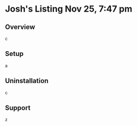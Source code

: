 # Josh's Listing Nov 25, 7:47 pm

## Overview

c

## Setup

a

## Uninstallation

c

## Support

z

